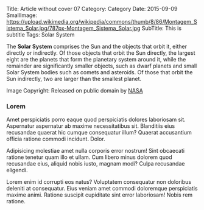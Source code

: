 Title: Article without cover 07
Category: Category
Date: 2015-09-09
SmallImage: https://upload.wikimedia.org/wikipedia/commons/thumb/8/86/Montagem_Sistema_Solar.jpg/787px-Montagem_Sistema_Solar.jpg
SubTitle: This is subtitle
Tags: Solar System

The **Solar System** comprises the Sun and the objects that orbit it, either
directly or indirectly. Of those objects that orbit the Sun directly,
the largest eight are the planets that form the planetary system around
it, while the remainder are significantly smaller objects, such as dwarf
planets and small Solar System bodies such as comets and asteroids. Of
those that orbit the Sun indirectly, two are larger than the smallest
planet.

Image Copyright: Released on public domain by [NASA](http://solarsystem.nasa.gov/multimedia/display.cfm?Category=Planets&IM_ID=10164)

### Lorem

Amet perspiciatis porro eaque quod perspiciatis dolores laboriosam sit.
Aspernatur aspernatur ab maxime necessitatibus sit. Blanditiis eius
recusandae quaerat hic cumque consequatur illum? Quaerat accusantium
officia ratione commodi incidunt. Dolor.

Adipisicing molestiae amet nulla corporis error nostrum! Sint obcaecati
ratione tenetur quam illo et ullam. Cum libero minus dolorem quod
recusandae eius, aliquid nobis iusto, magnam modi? Culpa recusandae
eligendi.

Lorem enim id corrupti eos natus? Voluptatem consequatur non doloribus
deleniti at consequatur. Eius veniam amet commodi doloremque perspiciatis
maxime animi. Ratione suscipit cupiditate sint error laboriosam! Nobis rem
ratione.

[1]: https://en.wikipedia.org/wiki/Kepler-186f
